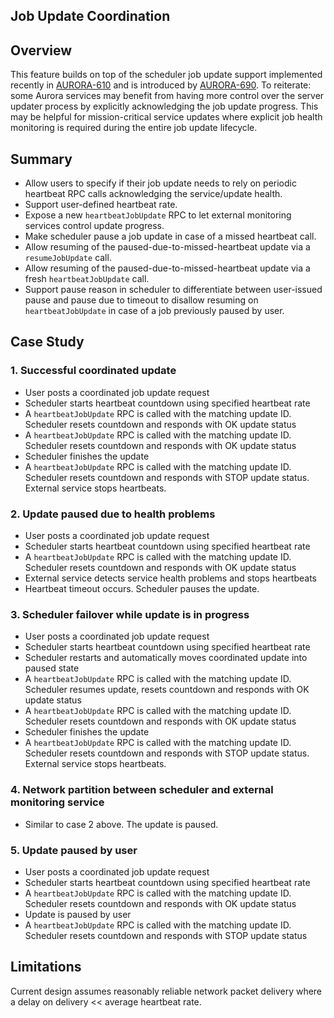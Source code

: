 Job Update Coordination
--------------

## Overview
This feature builds on top of the scheduler job update support implemented recently in
[AURORA-610](https://issues.apache.org/jira/browse/AURORA-610) and is introduced by
[AURORA-690](https://issues.apache.org/jira/browse/AURORA-690). To reiterate: some Aurora services
may benefit from having more control over the server updater process by explicitly acknowledging
the job update progress. This may be helpful for mission-critical service updates where explicit
job health monitoring is required during the entire job update lifecycle.

## Summary
* Allow users to specify if their job update needs to rely on periodic heartbeat RPC calls
acknowledging the service/update health.
* Support user-defined heartbeat rate.
* Expose a new `heartbeatJobUpdate` RPC to let external monitoring services control update progress.
* Make scheduler pause a job update in case of a missed heartbeat call.
* Allow resuming of the paused-due-to-missed-heartbeat update via a `resumeJobUpdate` call.
* Allow resuming of the paused-due-to-missed-heartbeat update via a fresh `heartbeatJobUpdate` call.
* Support pause reason in scheduler to differentiate between user-issued pause and pause due to
timeout to disallow resuming on `heartbeatJobUpdate` in case of a job previously paused by user.

## Case Study
### 1. Successful coordinated update
* User posts a coordinated job update request
* Scheduler starts heartbeat countdown using specified heartbeat rate
* A `heartbeatJobUpdate` RPC is called with the matching update ID. Scheduler resets countdown and
responds with OK update status
* A `heartbeatJobUpdate` RPC is called with the matching update ID. Scheduler resets countdown and
responds with OK update status
* Scheduler finishes the update
* A `heartbeatJobUpdate` RPC is called with the matching update ID. Scheduler resets countdown and
responds with STOP update status. External service stops heartbeats.

### 2. Update paused due to health problems
* User posts a coordinated job update request
* Scheduler starts heartbeat countdown using specified heartbeat rate
* A `heartbeatJobUpdate` RPC is called with the matching update ID. Scheduler resets countdown and
responds with OK update status
* External service detects service health problems and stops heartbeats
* Heartbeat timeout occurs. Scheduler pauses the update.

### 3. Scheduler failover while update is in progress
* User posts a coordinated job update request
* Scheduler starts heartbeat countdown using specified heartbeat rate
* Scheduler restarts and automatically moves coordinated update into paused state
* A `heartbeatJobUpdate` RPC is called with the matching update ID. Scheduler resumes update,
resets countdown and responds with OK update status
* A `heartbeatJobUpdate` RPC is called with the matching update ID. Scheduler resets countdown and
responds with OK update status
* Scheduler finishes the update
* A `heartbeatJobUpdate` RPC is called with the matching update ID. Scheduler resets countdown and
responds with STOP update status. External service stops heartbeats.

### 4. Network partition between scheduler and external monitoring service
* Similar to case 2 above. The update is paused.

### 5. Update paused by user
* User posts a coordinated job update request
* Scheduler starts heartbeat countdown using specified heartbeat rate
* A `heartbeatJobUpdate` RPC is called with the matching update ID. Scheduler resets countdown and
responds with OK update status
* Update is paused by user
* A `heartbeatJobUpdate` RPC is called with the matching update ID. Scheduler resets countdown and
  responds with STOP update status

## Limitations
Current design assumes reasonably reliable network packet delivery where a delay on delivery &lt;&lt;
average heartbeat rate.
